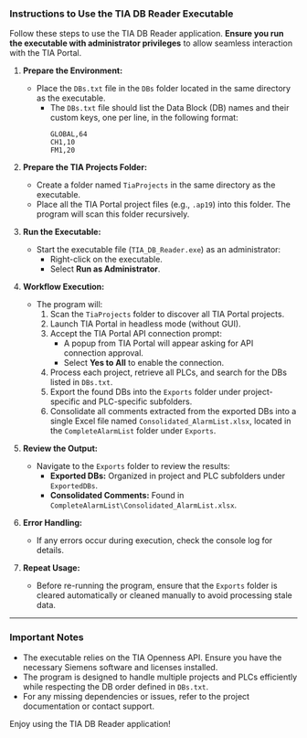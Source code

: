 ### Instructions to Use the TIA DB Reader Executable

Follow these steps to use the TIA DB Reader application. **Ensure you run the executable with administrator privileges** to allow seamless interaction with the TIA Portal.

1. **Prepare the Environment:**
   - Place the `DBs.txt` file in the `DBs` folder located in the same directory as the executable.
     - The `DBs.txt` file should list the Data Block (DB) names and their custom keys, one per line, in the following format:
       ```
       GLOBAL,64
       CH1,10
       FM1,20
       ```

2. **Prepare the TIA Projects Folder:**
   - Create a folder named `TiaProjects` in the same directory as the executable.
   - Place all the TIA Portal project files (e.g., `.ap19`) into this folder. The program will scan this folder recursively.

3. **Run the Executable:**
   - Start the executable file (`TIA_DB_Reader.exe`) as an administrator:
     - Right-click on the executable.
     - Select **Run as Administrator**.

4. **Workflow Execution:**
   - The program will:
     1. Scan the `TiaProjects` folder to discover all TIA Portal projects.
     2. Launch TIA Portal in headless mode (without GUI).
     3. Accept the TIA Portal API connection prompt:
        - A popup from TIA Portal will appear asking for API connection approval.
        - Select **Yes to All** to enable the connection.
     4. Process each project, retrieve all PLCs, and search for the DBs listed in `DBs.txt`.
     5. Export the found DBs into the `Exports` folder under project-specific and PLC-specific subfolders.
     6. Consolidate all comments extracted from the exported DBs into a single Excel file named `Consolidated_AlarmList.xlsx`, located in the `CompleteAlarmList` folder under `Exports`.

5. **Review the Output:**
   - Navigate to the `Exports` folder to review the results:
     - **Exported DBs:** Organized in project and PLC subfolders under `ExportedDBs`.
     - **Consolidated Comments:** Found in `CompleteAlarmList\Consolidated_AlarmList.xlsx`.

6. **Error Handling:**
   - If any errors occur during execution, check the console log for details.

7. **Repeat Usage:**
   - Before re-running the program, ensure that the `Exports` folder is cleared automatically or cleaned manually to avoid processing stale data.

---

### Important Notes
- The executable relies on the TIA Openness API. Ensure you have the necessary Siemens software and licenses installed.
- The program is designed to handle multiple projects and PLCs efficiently while respecting the DB order defined in `DBs.txt`.
- For any missing dependencies or issues, refer to the project documentation or contact support.

Enjoy using the TIA DB Reader application!
